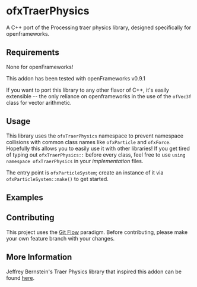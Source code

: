 # ofxTraerPhysics

A C++ port of the Processing traer physics library, designed specifically for openframeworks.


## Requirements
None for openFrameworks!

This addon has been tested with openFrameworks v0.9.1

If you want to port this library to any other flavor of C++, it's easily extensible -- the only reliance on openframeworks in the use of the `ofVec3f` class for vector arithmetic.

## Usage
This library uses the `ofxTraerPhysics` namespace to prevent namespace collisions with common class names like `ofxParticle` and `ofxForce`.  Hopefully this allows you to easily use it with other libraries!  If you get tired of typing out `ofxTraerPhysics::` before every class, feel free to use `using namespace ofxTraerPhysics` in your *implementation* files.

The entry point is `ofxParticleSystem`; create an instance of it via `ofxParticleSystem::make()` to get started.

## Examples

## Contributing

This project uses the [Git Flow](http://nvie.com/posts/a-successful-git-branching-model/) paradigm.  Before contributing, please make your own feature branch with your changes.

## More Information
Jeffrey Bernstein's Traer Physics library that inspired this addon can be found [here](http://murderandcreate.com/physics).
